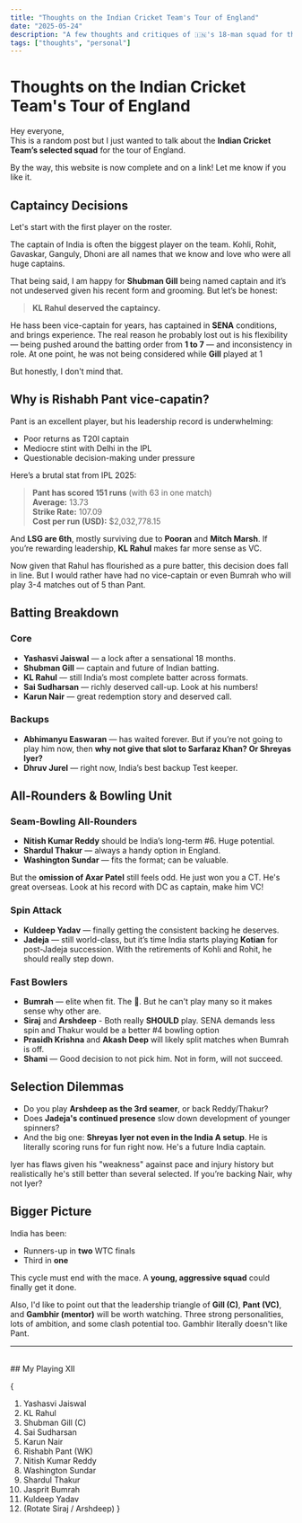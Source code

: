 ```yaml
---
title: "Thoughts on the Indian Cricket Team's Tour of England"
date: "2025-05-24"
description: "A few thoughts and critiques of 🇮🇳's 18-man squad for the tour of 🏴󠁧󠁢󠁥󠁮󠁧󠁿 🏏"
tags: ["thoughts", "personal"]
---
```



# Thoughts on the Indian Cricket Team's Tour of England

Hey everyone,  
This is a random post but I just wanted to talk about the **Indian Cricket Team’s selected squad** for the tour of England.

By the way, this website is now complete and on a link! Let me know if you like it.


## Captaincy Decisions

Let's start with the first player on the roster. 

The captain of India is often the biggest player on the team. Kohli, Rohit, Gavaskar, Ganguly, Dhoni are all names that we know and love who were all huge captains.

That being said, I am happy for **Shubman Gill** being named captain and it’s not undeserved given his recent form and grooming. But let’s be honest:

> **KL Rahul deserved the captaincy.**

He hass been vice-captain for years, has captained in **SENA** conditions, and brings experience. The real reason he probably lost out is his flexibility — being pushed around the batting order from **1 to 7** — and inconsistency in role. At one point, he was not being considered while **Gill** played at 1

But honestly, I don't mind that. 

## Why is Rishabh Pant vice-capatin?

Pant is an excellent player, but his leadership record is underwhelming:

- Poor returns as T20I captain  
- Mediocre stint with Delhi in the IPL  
- Questionable decision-making under pressure

Here’s a brutal stat from IPL 2025:

> **Pant has scored 151 runs** (with 63 in one match)  
> **Average:** 13.73  
> **Strike Rate:** 107.09  
> **Cost per run (USD):** \$2,032,778.15

And **LSG are 6th**, mostly surviving due to **Pooran** and **Mitch Marsh**. If you’re rewarding leadership, **KL Rahul** makes far more sense as VC.

Now given that Rahul has flourished as a pure batter, this decision does fall in line. But I would rather have had no vice-captain or even Bumrah who will play 3-4 matches out of 5 than Pant.



## Batting Breakdown

### Core 
- **Yashasvi Jaiswal** — a lock after a sensational 18 months.  
- **Shubman Gill** — captain and future of Indian batting.  
- **KL Rahul** — still India’s most complete batter across formats.  
- **Sai Sudharsan** — richly deserved call-up. Look at his numbers!
- **Karun Nair** — great redemption story and deserved call.

### Backups
- **Abhimanyu Easwaran** — has waited forever. But if you’re not going to play him now, then **why not give that slot to Sarfaraz Khan? Or Shreyas Iyer?**
- **Dhruv Jurel** — right now, India’s best backup Test keeper.



## All-Rounders & Bowling Unit

### Seam-Bowling All-Rounders
- **Nitish Kumar Reddy** should be India’s long-term #6. Huge potential.  
- **Shardul Thakur** — always a handy option in England.  
- **Washington Sundar** — fits the format; can be valuable.

But the **omission of Axar Patel** still feels odd. He just won you a CT. He's great overseas. Look at his record with DC as captain, make him VC!

### Spin Attack
- **Kuldeep Yadav** — finally getting the consistent backing he deserves.  
- **Jadeja** — still world-class, but it’s time India starts playing **Kotian** for post-Jadeja succession. With the retirements of Kohli and Rohit, he should really step down.

### Fast Bowlers
- **Bumrah** — elite when fit. The 🐐. But he can't play many so it makes sense why other are.  
- **Siraj** and **Arshdeep** - Both really **SHOULD** play. SENA demands less spin and Thakur would be a better #4 bowling option
- **Prasidh Krishna** and **Akash Deep** will likely split matches when Bumrah is off.
- **Shami** — Good decision to not pick him. Not in form, will not succeed.



## Selection Dilemmas

- Do you play **Arshdeep as the 3rd seamer**, or back Reddy/Thakur?
- Does **Jadeja's continued presence** slow down development of younger spinners?
- And the big one: **Shreyas Iyer not even in the India A setup**. He is literally scoring runs for fun right now. He's a future India captain.

Iyer has flaws given his "weakness" against pace and injury history but realistically he's still better than several selected. If you’re backing Nair, why not Iyer? 



## Bigger Picture

India has been:

- Runners-up in **two** WTC finals  
- Third in **one**

This cycle must end with the mace. A **young, aggressive squad** could finally get it done.

Also, I'd like to point out that the leadership triangle of **Gill (C)**, **Pant (VC)**, and **Gambhir (mentor)** will be worth watching. Three strong personalities, lots of ambition, and some clash potential too. Gambhir literally doesn't like Pant.
<br />

---
<br />
## My Playing XII

{
1. Yashasvi Jaiswal  
2. KL Rahul  
3. Shubman Gill (C)  
4. Sai Sudharsan  
5. Karun Nair  
6. Rishabh Pant (WK)  
7. Nitish Kumar Reddy  
8. Washington Sundar  
9. Shardul Thakur  
10. Jasprit Bumrah  
11. Kuldeep Yadav  
12. (Rotate Siraj / Arshdeep)
}
